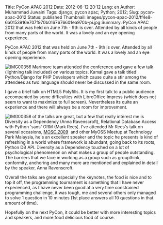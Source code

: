Title: PyCon APAC 2012
Date: 2012-06-12 20:12
Lang: en
Author: Muhammad Juwaini
Tags: django; pycon apac; Python; 2012;
Slug: pycon-apac-2012
Status: published
Thumbnail: images/pycon-apac-2012/ff4e8-6a0153916e707f970b0167676601ea970b-pi.jpg
Summary: PyCon APAC 2012 that was held on June 7th - 9th is over. Attended by all kinds of people from many parts of the world. It was a lovely and an eye opening experience.

PyCon APAC 2012 that was held on June 7th - 9th is over. Attended by all
kinds of people from many parts of the world. It was a lovely and an eye
opening experience.

![IMG00356]({filename}/images/pycon-apac-2012/ff4e8-6a0153916e707f970b0167676601ea970b-pi.jpg "IMG00356")
Marimore team attended the conference and gave a few talk (lightning
talk included) on various topics. Kamal gave a talk titled Python/Django
for PHP Developers which cause quite a stir among the attendees as two
language should never be discussed in the same room.

I gave a brief talk on HTML5 Polyfills. It is my first talk to a public
audience accompanied by some difficulties with LibreOffice Impress
(which does not seem to want to maximize to full screen). Nevertheless
its quite an experience and there will always be a room for
improvement. 

![IMG00358]({filename}/images/pycon-apac-2012/01c8b-6a0153916e707f970b0176155b84da970c-pi.jpg "IMG00358")
of the talks are great, but a few that really interest me is Diversity
as a Dependency (Anna Ravenscroft), Relational Database Access with
Python 'sans' ORM (Mark Rees). I've attended Mr Rees's talk on several
occasions, [MOSC
2009](http://blog.mosc.my/2009/06/testing-web-apps-with-scripting.html)
 and other MyOSS Meetup at Technology Park Malaysia, he's an excellent
speaker and the topic he presents is kind of refreshing in a world where
framework is abundant, going back to its roots, Python DB API. Diversity
as a Dependency touched on a lot of psychological phenomenon on what
makes a group of people outstanding. The barriers that we face in
working as a group such as groupthink, conformity, anchoring and many
more are mentioned and explained in detail by the speaker, Anna
Ravenscroft.

Overall the talks are great especially the keynotes, the food is nice
and to top it off, the programming tournament is something that I have
never experienced, as I have never been good at a very time constrained
programming challenge, it was tough, me and several others only managed
to solve 1 question in 10 minutes (1st place answers all 10 questions in
that amount of time). 

Hopefully on the next PyCon, it could be better with more interesting
topics and speakers, and more food delicious food of course.
